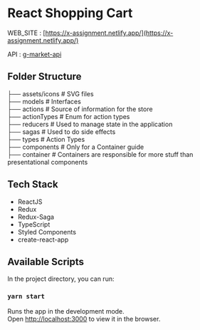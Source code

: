 #  React Shopping Cart

WEB_SITE : [https://x-assignment.netlify.app/](https://x-assignment.netlify.app/)

API : [g-market-api](https://github.com/xhuseyin/x-assignment-api)

<!-- API_URL : [https://getir-fake-api.herokuapp.com/](https://getir-fake-api.herokuapp.com/) -->

<!-- Dokümantasyon çok detaylı değil. Folder structure tecrübesine bakılırsa daha iyi olabilirdi ama kötü değil. Styled-component kullanılmış ama uygulama responsive değil. Responsive yapıldığında uygulama render olmakta zorlanıyor gibi. Sorting çalışmıyor. Brand ve Tag kısımlarındaki search çalışmıyor. Basket kısmı çalışmıyor. Pagination yok. Ürün ekleme yok. Container içerisinde styling kullanılmış. UseEffect UseDispatch güncel react özellikleri kullanılmış. Git commitleri tecrübesine göre yeterli değil. Tek branch kullanılmış.Typescript ve redux-saga kullanılmış.  Tecrübesine göre daha proje çok başarılı gelmedi daha iyi olabilirdi. -->

## Folder Structure 

├── assets/icons        # SVG files<br>
├── models              # Interfaces  
├── actions             # Source of information for the store<br>
├── actionTypes         # Enum for action types<br>
├── reducers            # Used to manage state in the application<br>
├── sagas               # Used to do side effects<br>
├── types               # Action Types<br>
├── components          # Only for a Container guide<br>
├── container           # Containers are responsible for more stuff than presentational components<br>

## Tech Stack

- ReactJS
- Redux
- Redux-Saga
- TypeScript
- Styled Components
- create-react-app

## Available Scripts

In the project directory, you can run:

### `yarn start`

Runs the app in the development mode.\
Open [http://localhost:3000](http://localhost:3000) to view it in the browser.


